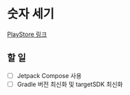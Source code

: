 # 숫자 세기

[PlayStore 링크](https://play.google.com/store/apps/details?id=com.boring.gangmin.counter)

## 할 일

- [ ] Jetpack Compose 사용
- [ ] Gradle 버전 최신화 및 targetSDK 최신화